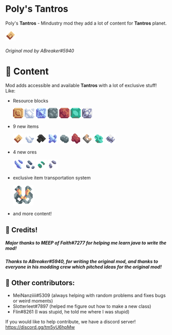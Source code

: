 # Poly's Tantros

Poly's **Tantros** - Mindustry mod they add a lot of content for **Tantros** planet.

![](assets/items.png)

###### Original mod by ABreaker#5940

# 🚀 Content 

Mod adds accessible and available **Tantros** with a lot of exclusive stuff! Like:
- Resource blocks

  ![](assets/sprites/blocks/resources/brass-block.png) ![](assets/sprites/blocks/resources/calcite-block.png) ![](assets/sprites/blocks/resources/cobalt-block.png) ![](assets/sprites/blocks/resources/nickel-block.png) ![](assets/sprites/blocks/resources/rubedo-block.png) ![](assets/sprites/blocks/resources/tcopper-block.png) ![](assets/sprites/blocks/resources/zinc-block.png)
- 9 new items

  ![](assets/sprites/items/brass.png) ![](assets/sprites/items/calcite.png) ![](assets/sprites/items/carbon.png) ![](assets/sprites/items/cobalt.png) ![](assets/sprites/items/nickel.png) ![](assets/sprites/items/rubedo.png) ![](assets/sprites/items/sheet-metal.png) ![](assets/sprites/items/tcopper.png) ![](assets/sprites/items/zinc.png)
- 4 new ores

  ![](assets/sprites/blocks/environment/ore-cobalt1.png) ![](assets/sprites/blocks/environment/ore-nickel1.png) ![](assets/sprites/blocks/environment/ore-tantros-copper1.png) ![](assets/sprites/blocks/environment/ore-zinc1.png)
- exclusive item transportation system

  ![](assets/sprites/blocks/distribution/payload-launcher/payload-launcher.png)
- and more content!

## 📜 Credits!

##### Major thanks to MEEP of Faith#7277 for helping me learn java to write the mod!

##### Thanks to ABreaker#5940, for writing the original mod, and thanks to everyone in his modding crew which pitched ideas for the original mod!

## 📜 Other contributors:

- MeiNanziiii#5309 (always helping with random problems and fixes bugs or weird moments)
- Slotterleet#7897 (helped me figure out how to make a new class)
- Flin#8261 (I was stupid, he told me where I was stupid)

If you would like to help contribute, we have a discord server!
https://discord.gg/tm5yU6hpMw
